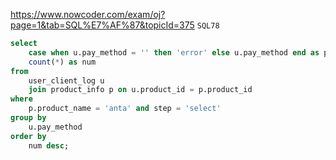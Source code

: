https://www.nowcoder.com/exam/oj?page=1&tab=SQL%E7%AF%87&topicId=375
`SQL78`

```sql
select 
    case when u.pay_method = '' then 'error' else u.pay_method end as pay_method,
    count(*) as num
from
    user_client_log u
    join product_info p on u.product_id = p.product_id
where
    p.product_name = 'anta' and step = 'select'
group by 
    u.pay_method
order by
    num desc;
```
